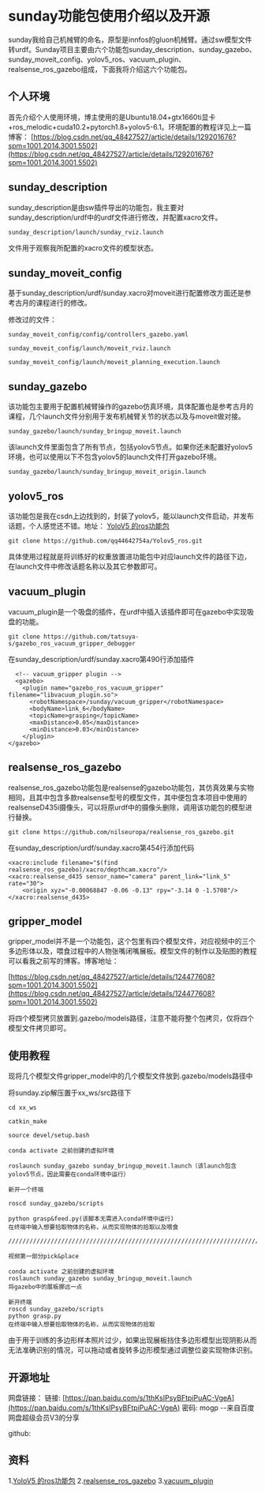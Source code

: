 # sunday功能包使用介绍以及开源



sunday我给自己机械臂的命名，原型是innfos的gluon机械臂。通过sw模型文件转urdf。Sunday项目主要由六个功能包sunday_description、sunday_gazebo、sunday_moveit_config、yolov5_ros、vacuum_plugin、realsense_ros_gazebo组成，下面我将介绍这六个功能包。

## 个人环境

首先介绍个人使用环境，博主使用的是Ubuntu18.04+gtx1660ti显卡+ros_melodic+cuda10.2+pytorch1.8+yolov5-6.1。环境配置的教程详见上一篇博客：
[https://blog.csdn.net/qq_48427527/article/details/129201676?spm=1001.2014.3001.5502](https://blog.csdn.net/qq_48427527/article/details/129201676?spm=1001.2014.3001.5502)



## sunday_description

sunday_description是由sw插件导出的功能包，我主要对sunday_description/urdf中的urdf文件进行修改，并配置xacro文件。

```
sunday_description/launch/sunday_rviz.launch
```

文件用于观察我所配置的xacro文件的模型状态。



## sunday_moveit_config

基于sunday_description/urdf/sunday.xacro对moveit进行配置修改方面还是参考古月的课程进行的修改。

修改过的文件：

```
sunday_moveit_config/config/controllers_gazebo.yaml

sunday_moveit_config/launch/moveit_rviz.launch

sunday_moveit_config/launch/moveit_planning_execution.launch
```



## sunday_gazebo

该功能包主要用于配置机械臂操作的gazebo仿真环境，具体配置也是参考古月的课程，几个launch文件分别用于发布机械臂关节的状态以及与moveit做对接。

```
sunday_gazebo/launch/sunday_bringup_moveit.launch
```

该launch文件里面包含了所有节点，包括yolov5节点。如果你还未配置好yolov5环境，也可以使用以下不包含yolov5的launch文件打开gazebo环境。

```
sunday_gazebo/launch/sunday_bringup_moveit_origin.launch
```



## yolov5_ros

该功能包是我在csdn上边找到的，封装了yolov5，能以launch文件启动，并发布话题，个人感觉还不错。地址：
[YoloV5 的ros功能包](https://blog.csdn.net/Chris121345/article/details/122563536?spm=1001.2101.3001.6650.5&amp;utm_medium=distribute.pc_relevant.none-task-blog-2~default~CTRLIST~default-5-122563536-blog-123269882.pc_relevant_multi_platform_whitelistv1_exp2&amp;depth_1-utm_source=distribute.pc_relevant.none-task-blog-2~default~CTRLIST~default-5-122563536-blog-123269882.pc_relevant_multi_platform_whitelistv1_exp2&amp;utm_relevant_index=8)

```
git clone https://github.com/qq44642754a/Yolov5_ros.git
```


具体使用过程就是将训练好的权重放置进功能包中对应launch文件的路径下边，在launch文件中修改话题名称以及其它参数即可。



## vacuum_plugin

vacuum_plugin是一个吸盘的插件，在urdf中插入该插件即可在gazebo中实现吸盘的功能。

```
git clone https://github.com/tatsuya-s/gazebo_ros_vacuum_gripper_debugger
```

在sunday_description/urdf/sunday.xacro第490行添加插件

```
  <!-- vacuum_gripper plugin -->
  <gazebo>
    <plugin name="gazebo_ros_vacuum_gripper" filename="libvacuum_plugin.so">
      <robotNamespace>/sunday/vacuum_gripper</robotNamespace>
      <bodyName>link_6</bodyName>
      <topicName>grasping</topicName>
      <maxDistance>0.05</maxDistance>
      <minDistance>0.03</minDistance>
    </plugin>
</gazebo>
```



## realsense_ros_gazebo

realsense_ros_gazebo功能包是realsense的gazebo功能包，其仿真效果与实物相同，且其中包含多款realsense型号的模型文件，其中便包含本项目中使用的realsenseD435i摄像头，可以将原urdf中的摄像头删除，调用该功能包的模型进行替换。

```
git clone https://github.com/nilseuropa/realsense_ros_gazebo.git
```

在sunday_description/urdf/sunday.xacro第454行添加代码

```
<xacro:include filename="$(find realsense_ros_gazebo)/xacro/depthcam.xacro"/>
<xacro:realsense_d435 sensor_name="camera" parent_link="link_5" rate="30">
    <origin xyz="-0.00068847 -0.06 -0.13" rpy="-3.14 0 -1.5708"/>
</xacro:realsense_d435>
```



## gripper_model

gripper_model并不是一个功能包，这个包里有四个模型文件，对应视频中的三个多边形体以及，喂食过程中的人物张嘴闭嘴展板。模型文件的制作以及贴图的教程可以看我之前写的博客。博客地址：

[https://blog.csdn.net/qq_48427527/article/details/124477608?spm=1001.2014.3001.5502](https://blog.csdn.net/qq_48427527/article/details/124477608?spm=1001.2014.3001.5502)

将四个模型拷贝放置到.gazebo/models路径，注意不能将整个包拷贝，仅将四个模型文件拷贝即可。



## 使用教程

现将几个模型文件gripper_model中的几个模型文件放到.gazebo/models路径中

将sunday.zip解压置于xx_ws/src路径下

```
cd xx_ws

catkin_make

source devel/setup.bash

conda activate 之前创建的虚拟环境

roslaunch sunday_gazebo sunday_bringup_moveit.launch（该launch包含yolov5节点，因此需要在conda环境中运行）

新开一个终端

roscd sunday_gazebo/scripts

python grasp&feed.py(该脚本无需进入conda环境中运行)
在终端中输入想要拾取物体的名称，从而实现物体的拾取以及喂食

/////////////////////////////////////////////////////////////////////////////////////////////////////////////////////////////////

视频第一部分pick&place

conda activate 之前创建的虚拟环境
roslaunch sunday_gazebo sunday_bringup_moveit.launch
将gazebo中的展板挪远一点

新开终端
roscd sunday_gazebo/scripts
python grasp.py
在终端中输入想要拾取物体的名称，从而实现物体的拾取
```

由于用于训练的多边形样本照片过少，如果出现展板挡住多边形模型出现阴影从而无法准确识别的情况，可以拖动或者旋转多边形模型通过调整位姿实现物体识别。



## 开源地址


网盘链接：
链接: [https://pan.baidu.com/s/1thKsIPsyBFtpiPuAC-VgeA](https://pan.baidu.com/s/1thKsIPsyBFtpiPuAC-VgeA)  密码: mogp
--来自百度网盘超级会员V3的分享

github:



## 资料
1.[YoloV5 的ros功能包](https://blog.csdn.net/Chris121345/article/details/122563536?spm=1001.2101.3001.6650.5&amp;utm_medium=distribute.pc_relevant.none-task-blog-2~default~CTRLIST~default-5-122563536-blog-123269882.pc_relevant_multi_platform_whitelistv1_exp2&amp;depth_1-utm_source=distribute.pc_relevant.none-task-blog-2~default~CTRLIST~default-5-122563536-blog-123269882.pc_relevant_multi_platform_whitelistv1_exp2&amp;utm_relevant_index=8)
2.[realsense_ros_gazebo](https://github.com/nilseuropa/realsense_ros_gazebo.git)
3.[vacuum_plugin](https://github.com/tatsuya-s/gazebo_ros_vacuum_gripper_debugger)
